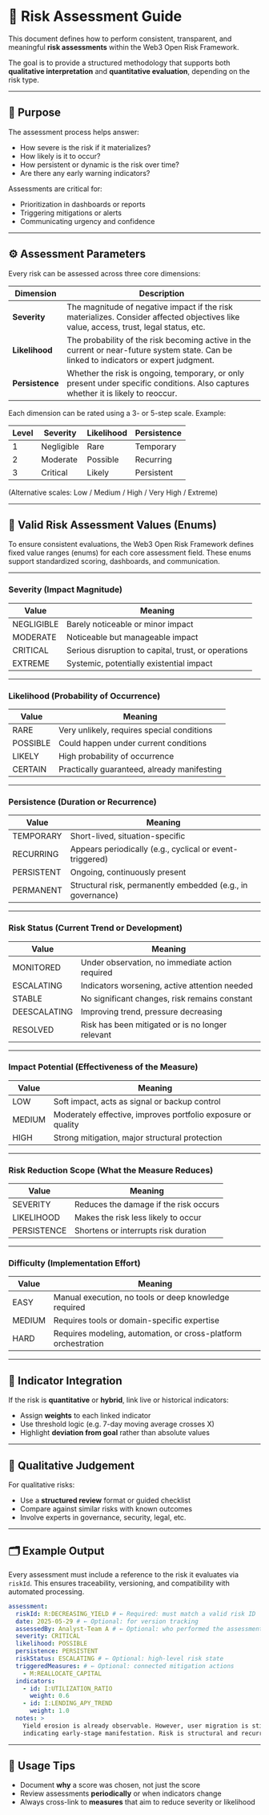 # 🥮 Risk Assessment Guide

This document defines how to perform consistent, transparent, and meaningful **risk assessments** within the Web3 Open Risk Framework.

The goal is to provide a structured methodology that supports both **qualitative interpretation** and **quantitative evaluation**, depending on the risk type.

---

## 🌟 Purpose

The assessment process helps answer:

- How severe is the risk if it materializes?
- How likely is it to occur?
- How persistent or dynamic is the risk over time?
- Are there any early warning indicators?

Assessments are critical for:

- Prioritization in dashboards or reports
- Triggering mitigations or alerts
- Communicating urgency and confidence

---

## ⚙️ Assessment Parameters

Every risk can be assessed across three core dimensions:

| Dimension       | Description                                                                                                                             |
| --------------- | --------------------------------------------------------------------------------------------------------------------------------------- |
| **Severity**    | The magnitude of negative impact if the risk materializes. Consider affected objectives like value, access, trust, legal status, etc.   |
| **Likelihood**  | The probability of the risk becoming active in the current or near-future system state. Can be linked to indicators or expert judgment. |
| **Persistence** | Whether the risk is ongoing, temporary, or only present under specific conditions. Also captures whether it is likely to reoccur.       |

Each dimension can be rated using a 3- or 5-step scale. Example:

| Level | Severity   | Likelihood | Persistence |
| ----- | ---------- | ---------- | ----------- |
| 1     | Negligible | Rare       | Temporary   |
| 2     | Moderate   | Possible   | Recurring   |
| 3     | Critical   | Likely     | Persistent  |

(Alternative scales: Low / Medium / High / Very High / Extreme)

---

## 🧾 Valid Risk Assessment Values (Enums)

To ensure consistent evaluations, the Web3 Open Risk Framework defines fixed value ranges (enums) for each core assessment field. These enums support standardized scoring, dashboards, and communication.

---

### **Severity** (Impact Magnitude)

| Value       | Meaning                                               |
|-------------|--------------------------------------------------------|
| NEGLIGIBLE  | Barely noticeable or minor impact                     |
| MODERATE    | Noticeable but manageable impact                      |
| CRITICAL    | Serious disruption to capital, trust, or operations   |
| EXTREME     | Systemic, potentially existential impact              |

---

### **Likelihood** (Probability of Occurrence)

| Value     | Meaning                                                  |
|-----------|----------------------------------------------------------|
| RARE      | Very unlikely, requires special conditions               |
| POSSIBLE  | Could happen under current conditions                    |
| LIKELY    | High probability of occurrence                           |
| CERTAIN   | Practically guaranteed, already manifesting              |

---

### **Persistence** (Duration or Recurrence)

| Value       | Meaning                                                        |
|-------------|----------------------------------------------------------------|
| TEMPORARY   | Short-lived, situation-specific                                |
| RECURRING   | Appears periodically (e.g., cyclical or event-triggered)       |
| PERSISTENT  | Ongoing, continuously present                                  |
| PERMANENT   | Structural risk, permanently embedded (e.g., in governance)    |

---

### **Risk Status** (Current Trend or Development)

| Value        | Meaning                                                  |
|--------------|----------------------------------------------------------|
| MONITORED    | Under observation, no immediate action required          |
| ESCALATING   | Indicators worsening, active attention needed            |
| STABLE       | No significant changes, risk remains constant            |
| DEESCALATING | Improving trend, pressure decreasing                     |
| RESOLVED     | Risk has been mitigated or is no longer relevant         |

---

### **Impact Potential** (Effectiveness of the Measure)

| Value   | Meaning                                                      |
|---------|--------------------------------------------------------------|
| LOW     | Soft impact, acts as signal or backup control                |
| MEDIUM  | Moderately effective, improves portfolio exposure or quality |
| HIGH    | Strong mitigation, major structural protection               |

---

### **Risk Reduction Scope** (What the Measure Reduces)

| Value       | Meaning                                     |
|-------------|---------------------------------------------|
| SEVERITY    | Reduces the damage if the risk occurs       |
| LIKELIHOOD  | Makes the risk less likely to occur         |
| PERSISTENCE | Shortens or interrupts risk duration        |

---

### **Difficulty** (Implementation Effort)

| Value   | Meaning                                                                  |
|---------|--------------------------------------------------------------------------|
| EASY    | Manual execution, no tools or deep knowledge required                   |
| MEDIUM  | Requires tools or domain-specific expertise                             |
| HARD    | Requires modeling, automation, or cross-platform orchestration          |

---

## 🔁 Indicator Integration

If the risk is **quantitative** or **hybrid**, link live or historical indicators:

- Assign **weights** to each linked indicator
- Use threshold logic (e.g. 7-day moving average crosses X)
- Highlight **deviation from goal** rather than absolute values

---

## 🧠 Qualitative Judgement

For qualitative risks:

- Use a **structured review** format or guided checklist
- Compare against similar risks with known outcomes
- Involve experts in governance, security, legal, etc.

---

## 🗂️ Example Output

Every assessment must include a reference to the risk it evaluates via `riskId`.
This ensures traceability, versioning, and compatibility with automated processing.

```yaml
assessment:
  riskId: R:DECREASING_YIELD # ← Required: must match a valid risk ID
  date: 2025-05-29 # ← Optional: for version tracking
  assessedBy: Analyst-Team A # ← Optional: who performed the assessment
  severity: CRITICAL
  likelihood: POSSIBLE
  persistence: PERSISTENT
  riskStatus: ESCALATING # ← Optional: high-level risk state
  triggeredMeasures: # ← Optional: connected mitigation actions
    - M:REALLOCATE_CAPITAL
  indicators:
    - id: I:UTILIZATION_RATIO
      weight: 0.6
    - id: I:LENDING_APY_TREND
      weight: 1.0
  notes: >
    Yield erosion is already observable. However, user migration is still low,
    indicating early-stage manifestation. Risk is structural and recurring.
```

---

## 📌 Usage Tips

- Document **why** a score was chosen, not just the score
- Review assessments **periodically** or when indicators change
- Always cross-link to **measures** that aim to reduce severity or likelihood
